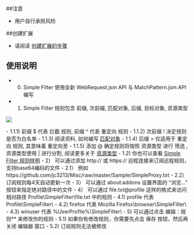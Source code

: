 ##注意

- 用户自行承担风险

##创建扩展

- 请阅读 <a href="https://github.com/jc3213/Misc/blob/master/Manual/zh-CN/HowToBuild.md">创建扩展的步骤</a>

## 使用说明

- 0) Simple Filter 使用全新 WebRequest.jsm API 与 MatchPattern.jsm API 编写
- 1) Simple Filter 规则包含 前缀, 次前缀, 匹配对象, 后缀, 目标对象, 资源类型
<p><img src="http://i66.tinypic.com/2ce12lg.png"></p>
    - 1.1.1) 前缀 $ 代表 拦截 规则, 前缀 ^ 代表 重定向 规则
    - 1.1.2) 次前缀 ! 决定规则是否为白名单
    - 1.1.3) 阅读资料, 如何编写 <a href="https://developer.mozilla.org/en-US/Add-ons/WebExtensions/Match_patterns">匹配对象</a>
    - 1.1.4) 后缀 > 仅适用于 重定向 规则, 其意味着 重定向至
    - 1.1.5) 添加 @ 确定规则将按照 资源类型 进行 筛选 , 资源类型使用 | 进行分割, 阅读更多关于 <a href="https://developer.mozilla.org/en-US/docs/Mozilla/JavaScript_code_modules/WebRequest.jsm#Resource_types">资源类型</a>
  - 1.2) 你也可以查看 <a href="https://raw.githubusercontent.com/jc3213/Misc/master/Sample/SimpleProxy.txt">Simple Filter 规则样例</a>
- 2） 可以通过添加 http:// 或 https:// 远程连接来订阅远程规则，支持base64编码的文件
  - 2.1） 例如 https://github.com/jc3213/Misc/raw/master/Sample/SimpleProxy.txt
  - 2.2） 订阅规则每4天自动更新一次
- 3） 可以通过 about:addons 设置界面的 “浏览...” 按钮来指定绝对路径中的文件
- 4） 可以通过 file.txt@profile 这样的格式来访问相对路径 Profile\SimpleFilter\file.txt 中的规则
  - 4.1) profile 代表 Profile\SimpleFilter\
  - 4.2) firefox 代表 Mozilla Firefox\browser\SimpleFilter\
  - 4.3) winuser 代表 %UserProfile%\SimpleFilter\
- 5) 可以通过点击 编辑：规则** 来修改你的规则
  - 5.1) 如果你有修改规则，你需要先点击 保存 按钮，然后再关闭 编辑器 窗口
  - 5.2) 订阅规则无法被修改
